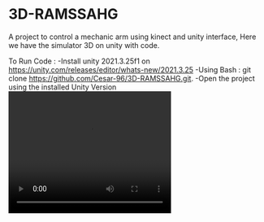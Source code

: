 # 3D-RAMSSAHG
A project to control a mechanic arm using kinect and unity interface, Here we have the simulator 3D on unity with code.

To Run Code : 
-Install unity 2021.3.25f1 on https://unity.com/releases/editor/whats-new/2021.3.25
-Using Bash : git clone https://github.com/Cesar-96/3D-RAMSSAHG.git.
-Open the project using the installed Unity Version
<video width="320" height="240" controls>
  <source src="dosBrazos.mkv" type="video/x-matroska">
  <source src="dosBrazos.mp4" type="video/mp4">
  Your browser does not support the video tag.
</video>
